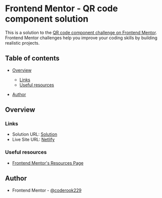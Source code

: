 # Frontend Mentor - QR code component solution

This is a solution to the [QR code component challenge on Frontend Mentor](https://www.frontendmentor.io/challenges/qr-code-component-iux_sIO_H). Frontend Mentor challenges help you improve your coding skills by building realistic projects.

## Table of contents

- [Overview](#overview)

  - [Links](#links)
  - [Useful resources](#useful-resources)

- [Author](#author)

## Overview

### Links

- Solution URL: [Solution](https://www.frontendmentor.io/solutions/qr-code-component-BkfWvdCf9)
- Live Site URL: [Netlify](https://qr-code-component-taurus.netlify.app/)

### Useful resources

- [Frontend Mentor's Resources Page](frontendmentor.io/resources)

## Author

- Frontend Mentor - [@coderook229](https://www.frontendmentor.io/profile/coderook229)
